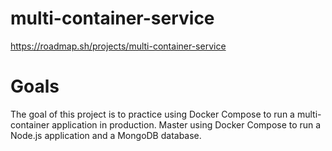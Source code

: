 # multi-container-service

https://roadmap.sh/projects/multi-container-service

# Goals

The goal of this project is to practice using Docker Compose to run a multi-container application in production. Master using Docker Compose to run a Node.js application and a MongoDB database.
